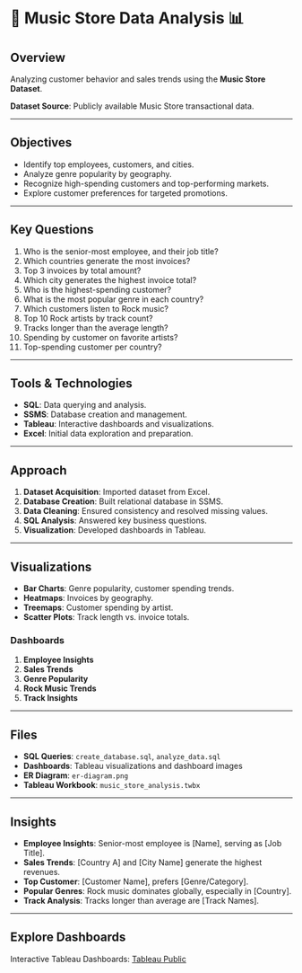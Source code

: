 # 🎵 Music Store Data Analysis 📊  

## Overview  
Analyzing customer behavior and sales trends using the **Music Store Dataset**.  

**Dataset Source**: Publicly available Music Store transactional data.  

---

## Objectives  
- Identify top employees, customers, and cities.  
- Analyze genre popularity by geography.  
- Recognize high-spending customers and top-performing markets.  
- Explore customer preferences for targeted promotions.  

---

## Key Questions  
1. Who is the senior-most employee, and their job title?  
2. Which countries generate the most invoices?  
3. Top 3 invoices by total amount?  
4. Which city generates the highest invoice total?  
5. Who is the highest-spending customer?  
6. What is the most popular genre in each country?  
7. Which customers listen to Rock music?  
8. Top 10 Rock artists by track count?  
9. Tracks longer than the average length?  
10. Spending by customer on favorite artists?  
11. Top-spending customer per country?  

---

## Tools & Technologies  
- **SQL**: Data querying and analysis.  
- **SSMS**: Database creation and management.  
- **Tableau**: Interactive dashboards and visualizations.  
- **Excel**: Initial data exploration and preparation.  

---

## Approach  
1. **Dataset Acquisition**: Imported dataset from Excel.  
2. **Database Creation**: Built relational database in SSMS.  
3. **Data Cleaning**: Ensured consistency and resolved missing values.  
4. **SQL Analysis**: Answered key business questions.  
5. **Visualization**: Developed dashboards in Tableau.  

---

## Visualizations  
- **Bar Charts**: Genre popularity, customer spending trends.  
- **Heatmaps**: Invoices by geography.  
- **Treemaps**: Customer spending by artist.  
- **Scatter Plots**: Track length vs. invoice totals.  

### Dashboards  
1. **Employee Insights**  
2. **Sales Trends**  
3. **Genre Popularity**  
4. **Rock Music Trends**  
5. **Track Insights**  

---

## Files  
- **SQL Queries**: `create_database.sql`, `analyze_data.sql`  
- **Dashboards**: Tableau visualizations and dashboard images  
- **ER Diagram**: `er-diagram.png`  
- **Tableau Workbook**: `music_store_analysis.twbx`  

---

## Insights  
- **Employee Insights**: Senior-most employee is [Name], serving as [Job Title].  
- **Sales Trends**: [Country A] and [City Name] generate the highest revenues.  
- **Top Customer**: [Customer Name], prefers [Genre/Category].  
- **Popular Genres**: Rock music dominates globally, especially in [Country].  
- **Track Analysis**: Tracks longer than average are [Track Names].  

---

## Explore Dashboards  
Interactive Tableau Dashboards: [Tableau Public](#)
